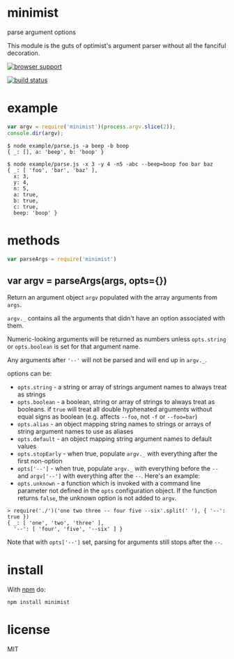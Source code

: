 # minimist

parse argument options

This module is the guts of optimist's argument parser without all the fanciful decoration.

[![browser support](https://ci.testling.com/substack/minimist.png)](http://ci.testling.com/substack/minimist)

[![build status](https://secure.travis-ci.org/substack/minimist.png)](http://travis-ci.org/substack/minimist)

# example

``` js
var argv = require('minimist')(process.argv.slice(2));
console.dir(argv);
```

```
$ node example/parse.js -a beep -b boop
{ _: [], a: 'beep', b: 'boop' }
```

```
$ node example/parse.js -x 3 -y 4 -n5 -abc --beep=boop foo bar baz
{ _: [ 'foo', 'bar', 'baz' ],
  x: 3,
  y: 4,
  n: 5,
  a: true,
  b: true,
  c: true,
  beep: 'boop' }
```

# methods

``` js
var parseArgs = require('minimist')
```

## var argv = parseArgs(args, opts={})

Return an argument object `argv` populated with the array arguments from `args`.

`argv._` contains all the arguments that didn't have an option associated with them.

Numeric-looking arguments will be returned as numbers unless `opts.string` or
`opts.boolean` is set for that argument name.

Any arguments after `'--'` will not be parsed and will end up in `argv._`.

options can be:

* `opts.string` - a string or array of strings argument names to always treat as strings
* `opts.boolean` - a boolean, string or array of strings to always treat as booleans. if `true` will treat all double
  hyphenated arguments without equal signs as boolean (e.g. affects `--foo`, not `-f` or `--foo=bar`)
* `opts.alias` - an object mapping string names to strings or arrays of string argument names to use as aliases
* `opts.default` - an object mapping string argument names to default values
* `opts.stopEarly` - when true, populate `argv._` with everything after the first non-option
* `opts['--']` - when true, populate `argv._` with everything before the `--`
  and `argv['--']` with everything after the `--`. Here's an example:
* `opts.unknown` - a function which is invoked with a command line parameter not defined in the `opts` configuration
  object. If the function returns `false`, the unknown option is not added to `argv`.

```
> require('./')('one two three -- four five --six'.split(' '), { '--': true })
{ _: [ 'one', 'two', 'three' ],
  '--': [ 'four', 'five', '--six' ] }
```

Note that with `opts['--']` set, parsing for arguments still stops after the
`--`.

# install

With [npm](https://npmjs.org) do:

```
npm install minimist
```

# license

MIT
